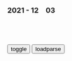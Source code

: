 ### 2021 - 12　03

```note
```

<table id="tbc" style="white-space:pre-wrap">
</table>
<button onclick="toggleb()">toggle</button>
<button onclick="loadparse()">loadparse</button>
<br>
<!-- 🌸<br>🍅-　-🍑<hr>🍀 -->
<pre>
<textarea rows="30" cols="100" style="display: none" id="tar">

<div class="vjs-poster" tabindex="-1" aria-disabled="false" style="background-image: url(&quot;https://static2.hentai-cosplays.com/upload/20191028/137/140191/1.jpg&quot;);"></div>

<font size="2"><b>
烩面定价太低遭人上门威胁，老板从派出所回来后却看到顾客在……</b></font><br>
https://mbd.baidu.com/newspage/data/landingsuper?context=%7B%22nid%22%3A%22news_10840746855553072572%22%7D&n_type=-1&p_from=-1

这个小伙付款时支付了2000元↓

这位大哥支付了1600元↓

这个小姐姐支付了800元

转身就离开了↓

<font size="1" style="color:#DCDCDC"><b>2021/12/3 下午10:28:10</b></font><br>

<font size="2"><b>
什么样的穷人可以脱颖而出？_网易订阅</b></font><br>
https://www.163.com/dy/article/FODUN5AH0515DPP5.html

亚当斯密在《国富论》一书上说道，“我们所期盼的晚餐并不是靠博得肉贩、啤酒商或面包师傅的同情心而来的，而是他们对他们自己的利益追求而来。我们填饱肚子的方式，不是诉诸他们的同情心，而是希望他们自爱（self-love），也不是诉诸我们的处境，而是诉诸他们的利益。”

<font size="1" style="color:#DCDCDC"><b>2021/12/3 下午10:27:45</b></font><br>

<font size="2"><b>
有趣的科学现象，玻璃放在水下可以被剪刀剪碎，这是什么原理？,科学,科学,好看视频</b></font><br>
https://haokan.baidu.com/v?vid=9175636091159967299&sfrom=baidu-feed

<font size="1" style="color:#DCDCDC"><b>2021/12/3 下午9:58:09</b></font><br>

<font size="2"><b>
太极：梁家辉给一圈人点了穴定在原地，立马形成天然屏障，真无敌,影视,武侠片,好看视频</b></font><br>
https://haokan.baidu.com/v?vid=4862590831510023450&sfrom=baidu-feed

我一辈子就像叛逆，可是我没有勇气。我没有勇气背离祖宗的规矩。

<font size="1" style="color:#DCDCDC"><b>2021/12/3 上午11:01:54</b></font><br>

<font size="2"><b>
反斗：第一滴血之搞笑分血，看一次笑一次，全程笑料不断,影视,喜剧片,好看视频</b></font><br>
https://haokan.baidu.com/v?vid=9647658246257608040&sfrom=baidu-feed

<font size="1" style="color:#DCDCDC"><b>2021/12/3 上午10:48:26</b></font><br>

Sakura色気あるコスプレイヤー❤「伊織もえ」の活躍が止まらない！
https://static2.hentai-cosplays.com/upload/20191028/137/140191/1.jpg

<font size="2"><b>
谒昭君墓_百度百科</b></font><br>
https://baike.baidu.com/item/%E8%B0%92%E6%98%AD%E5%90%9B%E5%A2%93

昭君自有千秋在，胡汉和亲识见高。
词客各摅胸臆懑，舞文弄墨总徒劳。

<font size="1" style="color:#DCDCDC"><b>2021/12/3 上午10:35:10</b></font><br>

<font size="2"><b>
游昭君墓_百度百科</b></font><br>
https://baike.baidu.com/item/%E6%B8%B8%E6%98%AD%E5%90%9B%E5%A2%93

汉武雄图载史篇，长城万里遍烽烟。
何如一曲琵琶好？鸣镝无声五十年！

<font size="1" style="color:#DCDCDC"><b>2021/12/3 上午10:36:33</b></font><br>

<font size="2"><b>
史学大师写了一首诗，评价h武帝不如一个女人</b></font><br>
https://baijiahao.baidu.com/s?id=1676596734023609240&wfr=spider&for=pc

<font size="1" style="color:#DCDCDC"><b>2021/12/3 上午10:34:35</b></font><br>

<font size="2"><b>
汉武：匈奴单于为训练军队，竟残害媳妇，心理扭曲啊！,影视,历史片,好看视频</b></font><br>
https://haokan.baidu.com/v?vid=3055005979932575518&sfrom=baidu-feed

谁能忍受这一晚上，没完没了的折腾。

你不是铜口铁牙，锥舌利心吗，
回到荒野上去吧。

（呵斥普洛托）
你必须做重新恢复野性的狼，否则你就去死了吧。

挺起你的胸膛，竖起你的耳朵，恢复你祖先嗜血的本性。

<font size="1" style="color:#DCDCDC"><b>2021/12/3 上午10:21:48</b></font><br>

<font size="2"><b>
我是真的狗，你真不是人_哔哩哔哩_bilibili</b></font><br>
https://www.bilibili.com/video/av711732159

<font size="1" style="color:#DCDCDC"><b>2021/12/3 上午10:28:21</b></font><br>

</textarea>
</pre>
<!-- 🍀<br>🍑-　-🍅<hr>🌸 -->

```tip
```

<script src="https://cdn.jsdelivr.net/npm/jquery@3.5.1/dist/jquery.min.js"></script>

<link rel="stylesheet" href="https://cdn.jsdelivr.net/gh/fancyapps/fancybox@3.5.7/dist/jquery.fancybox.min.css" />
<script src="https://cdn.jsdelivr.net/gh/fancyapps/fancybox@3.5.7/dist/jquery.fancybox.min.js"></script>

<script type="text/javascript">

var __urlRegex = /(\b(https?|ftp|file):\/\/[-A-Z0-9+&@#\/%?=~_|!:,.;]*[-A-Z0-9+&@#\/%=~_|])/ig;
var __imgRegex = /\.(?:jpe?g|gif|png)$/i;

loadparse();

function parseURL($string){

    var exp = __urlRegex;
    return $string.replace(exp,function(match){
            __imgRegex.lastIndex=0;
            if(__imgRegex.test(match)){
                return '<a data-fancybox="gallery" href="' + match.replace("/p=700", "")
                 + '"><img src="' + match.replace("/p=700", "/p=160x200")+'" width="64"></a>';
            }
            else{
                return '<a href="' + match + '" target="_blank">' + match + '</a>';
            }
        }
    );
}

function loadparse() {
  tbc.innerHTML = parseURL(tar.value);
}

function toggleb() {
  var x = document.getElementById("tar");
  if (x.style.display === "none") {
    x.style.display = "";
  } else {
    x.style.display = "none";
  }
}

</script>
